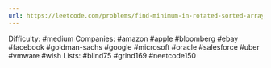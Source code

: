 ```yaml
---
url: https://leetcode.com/problems/find-minimum-in-rotated-sorted-array
---
```


Difficulty: #medium
Companies: #amazon #apple #bloomberg #ebay #facebook #goldman-sachs #google #microsoft #oracle #salesforce #uber #vmware #wish
Lists: #blind75 #grind169 #neetcode150